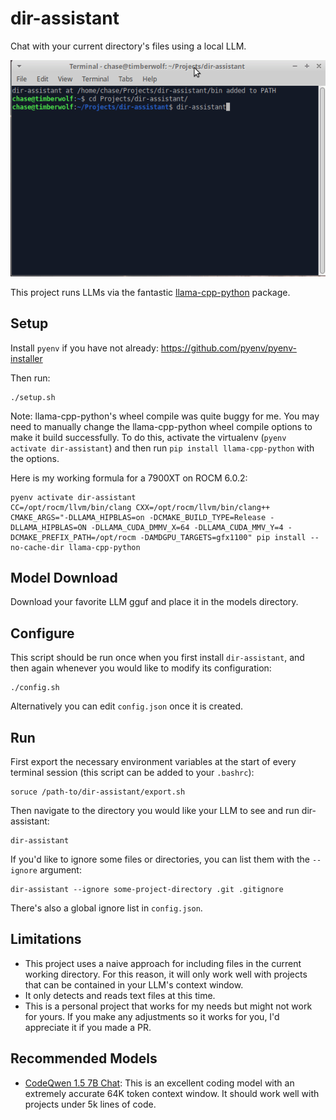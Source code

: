 # dir-assistant

Chat with your current directory's files using a local LLM.

![Demo of dir-assistant being run](demo.gif)

This project runs LLMs via the fantastic [llama-cpp-python](https://github.com/abetlen/llama-cpp-python) package.

## Setup

Install `pyenv` if you have not already: https://github.com/pyenv/pyenv-installer

Then run:
```
./setup.sh
```

Note: llama-cpp-python's wheel compile was quite buggy for me. You may need to manually change the 
llama-cpp-python wheel compile options to make it build successfully. To do this, activate the virtualenv 
(`pyenv activate dir-assistant`) and then run `pip install llama-cpp-python` with the options.

Here is my working formula for a 7900XT on ROCM 6.0.2:
```
pyenv activate dir-assistant
CC=/opt/rocm/llvm/bin/clang CXX=/opt/rocm/llvm/bin/clang++ CMAKE_ARGS="-DLLAMA_HIPBLAS=on -DCMAKE_BUILD_TYPE=Release -DLLAMA_HIPBLAS=ON -DLLAMA_CUDA_DMMV_X=64 -DLLAMA_CUDA_MMV_Y=4 -DCMAKE_PREFIX_PATH=/opt/rocm -DAMDGPU_TARGETS=gfx1100" pip install --no-cache-dir llama-cpp-python
```

## Model Download

Download your favorite LLM gguf and place it in the models directory.

## Configure

This script should be run once when you first install `dir-assistant`, and then again whenever you would
like to modify its configuration:

```
./config.sh
```

Alternatively you can edit `config.json` once it is created.

## Run

First export the necessary environment variables at the start of every terminal session
(this script can be added to your `.bashrc`):

```
soruce /path-to/dir-assistant/export.sh
```

Then navigate to the directory you would like your LLM to see and run dir-assistant:

```
dir-assistant
```

If you'd like to ignore some files or directories, you can list them with the `--ignore` argument:

```
dir-assistant --ignore some-project-directory .git .gitignore
```

There's also a global ignore list in `config.json`.

## Limitations

- This project uses a naive approach for including files in the current working directory. For this reason, it will only work well with projects that can be contained in your LLM's context window.
- It only detects and reads text files at this time.
- This is a personal project that works for my needs but might not work for yours. If you make any adjustments so it works for you, I'd appreciate it if you made a PR.

## Recommended Models

- [CodeQwen 1.5 7B Chat](https://huggingface.co/Qwen/CodeQwen1.5-7B-Chat-GGUF): This is an excellent coding model with an extremely accurate 64K token context window. It should work well with projects under 5k lines of code.